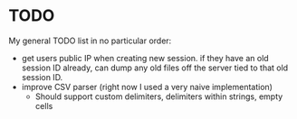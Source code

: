 # TODO
My general TODO list in no particular order:
* get users public IP when creating new session. if they have an old session ID already, can dump any old files off the server tied to that old session ID.
* improve CSV parser (right now I used a very naive implementation)
  * Should support custom delimiters, delimiters within strings, empty cells

